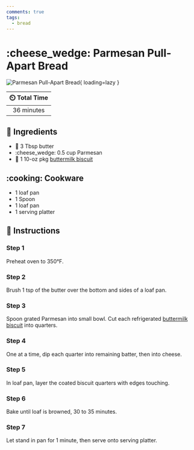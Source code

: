 ```yaml
---
comments: true
tags:
  - bread
---
```

# :cheese_wedge: Parmesan Pull-Apart Bread

![Parmesan Pull-Apart Bread](../assets/images/parmesan-pull-apart-bread.jpg){ loading=lazy }

| :timer_clock: Total Time |
|:-----------------------: |
| 36 minutes |

## :salt: Ingredients

- :butter: 3 Tbsp butter
- :cheese_wedge: 0.5 cup Parmesan
- :cookie: 1 10-oz pkg [buttermilk biscuit][1]

## :cooking: Cookware

- 1 loaf pan
- 1 Spoon
- 1 loaf pan
- 1 serving platter

## :pencil: Instructions

### Step 1

Preheat oven to 350°F.

### Step 2

Brush 1 tsp of the butter over the bottom and sides of a loaf pan.

### Step 3

Spoon grated Parmesan into small bowl. Cut each refrigerated [buttermilk biscuit][1] into quarters.

### Step 4

One at a time, dip each quarter into remaining batter, then into cheese.

### Step 5

In loaf pan, layer the coated biscuit quarters with edges touching.

### Step 6

Bake until loaf is browned, 30 to 35 minutes.

### Step 7

Let stand in pan for 1 minute, then serve onto serving platter.

[1]: <./buttermilk-biscuits.md>
